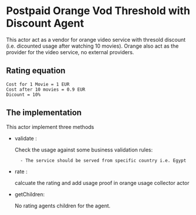 # Postpaid Orange Vod Threshold with Discount Agent

This actor act as a vendor for orange video service with thresold discount (i.e. dicounted usage after watching 10 movies). Orange also act as the provider for the video service, no external providers.

## Rating equation

    Cost for 1 Movie = 1 EUR
    Cost after 10 movies = 0.9 EUR
    Dicount = 10%

## The implementation

This actor implement three methods

- validate :

    Check the usage against some business validation rules:

        - The service should be served from specific country i.e. Egypt
- rate :

   calcuate the rating and add usage proof in orange usage collector actor
- getChildren:

    No rating agents children for the agent.
